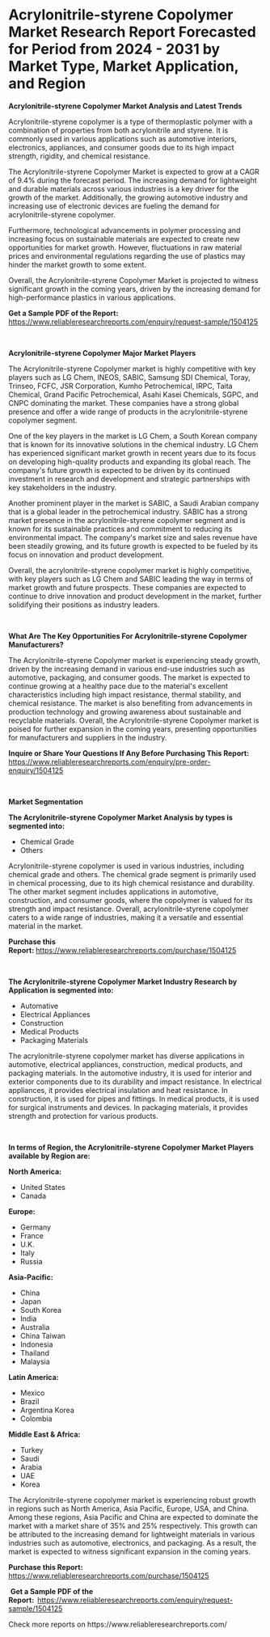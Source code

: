 <p><h1>Acrylonitrile-styrene Copolymer Market Research Report Forecasted for Period from 2024 -  2031 by Market Type, Market Application, and Region</h1></p><p><strong>Acrylonitrile-styrene Copolymer Market Analysis and Latest Trends</strong></p>
<p><p>Acrylonitrile-styrene copolymer is a type of thermoplastic polymer with a combination of properties from both acrylonitrile and styrene. It is commonly used in various applications such as automotive interiors, electronics, appliances, and consumer goods due to its high impact strength, rigidity, and chemical resistance.</p><p>The Acrylonitrile-styrene Copolymer Market is expected to grow at a CAGR of 9.4% during the forecast period. The increasing demand for lightweight and durable materials across various industries is a key driver for the growth of the market. Additionally, the growing automotive industry and increasing use of electronic devices are fueling the demand for acrylonitrile-styrene copolymer.</p><p>Furthermore, technological advancements in polymer processing and increasing focus on sustainable materials are expected to create new opportunities for market growth. However, fluctuations in raw material prices and environmental regulations regarding the use of plastics may hinder the market growth to some extent.</p><p>Overall, the Acrylonitrile-styrene Copolymer Market is projected to witness significant growth in the coming years, driven by the increasing demand for high-performance plastics in various applications.</p></p>
<p><strong>Get a Sample PDF of the Report:&nbsp;</strong> <a href="https://www.reliableresearchreports.com/enquiry/request-sample/1504125">https://www.reliableresearchreports.com/enquiry/request-sample/1504125</a></p>
<p>&nbsp;</p>
<p><strong>Acrylonitrile-styrene Copolymer Major Market Players</strong></p>
<p><p>The Acrylonitrile-styrene Copolymer market is highly competitive with key players such as LG Chem, INEOS, SABIC, Samsung SDI Chemical, Toray, Trinseo, FCFC, JSR Corporation, Kumho Petrochemical, IRPC, Taita Chemical, Grand Pacific Petrochemical, Asahi Kasei Chemicals, SGPC, and CNPC dominating the market. These companies have a strong global presence and offer a wide range of products in the acrylonitrile-styrene copolymer segment.</p><p>One of the key players in the market is LG Chem, a South Korean company that is known for its innovative solutions in the chemical industry. LG Chem has experienced significant market growth in recent years due to its focus on developing high-quality products and expanding its global reach. The company's future growth is expected to be driven by its continued investment in research and development and strategic partnerships with key stakeholders in the industry.</p><p>Another prominent player in the market is SABIC, a Saudi Arabian company that is a global leader in the petrochemical industry. SABIC has a strong market presence in the acrylonitrile-styrene copolymer segment and is known for its sustainable practices and commitment to reducing its environmental impact. The company's market size and sales revenue have been steadily growing, and its future growth is expected to be fueled by its focus on innovation and product development.</p><p>Overall, the acrylonitrile-styrene copolymer market is highly competitive, with key players such as LG Chem and SABIC leading the way in terms of market growth and future prospects. These companies are expected to continue to drive innovation and product development in the market, further solidifying their positions as industry leaders.</p></p>
<p>&nbsp;</p>
<p><strong>What Are The Key Opportunities For Acrylonitrile-styrene Copolymer Manufacturers?</strong></p>
<p><p>The Acrylonitrile-styrene Copolymer market is experiencing steady growth, driven by the increasing demand in various end-use industries such as automotive, packaging, and consumer goods. The market is expected to continue growing at a healthy pace due to the material's excellent characteristics including high impact resistance, thermal stability, and chemical resistance. The market is also benefiting from advancements in production technology and growing awareness about sustainable and recyclable materials. Overall, the Acrylonitrile-styrene Copolymer market is poised for further expansion in the coming years, presenting opportunities for manufacturers and suppliers in the industry.</p></p>
<p><strong>Inquire or Share Your Questions If Any Before Purchasing This Report:</strong> <a href="https://www.reliableresearchreports.com/enquiry/pre-order-enquiry/1504125">https://www.reliableresearchreports.com/enquiry/pre-order-enquiry/1504125</a></p>
<p>&nbsp;</p>
<p><strong>Market Segmentation</strong></p>
<p><strong>The Acrylonitrile-styrene Copolymer Market Analysis by types is segmented into:</strong></p>
<p><ul><li>Chemical Grade</li><li>Others</li></ul></p>
<p><p>Acrylonitrile-styrene copolymer is used in various industries, including chemical grade and others. The chemical grade segment is primarily used in chemical processing, due to its high chemical resistance and durability. The other market segment includes applications in automotive, construction, and consumer goods, where the copolymer is valued for its strength and impact resistance. Overall, acrylonitrile-styrene copolymer caters to a wide range of industries, making it a versatile and essential material in the market.</p></p>
<p><strong>Purchase this Report:&nbsp;</strong><a href="https://www.reliableresearchreports.com/purchase/1504125">https://www.reliableresearchreports.com/purchase/1504125</a></p>
<p>&nbsp;</p>
<p><strong>The Acrylonitrile-styrene Copolymer Market Industry Research by Application is segmented into:</strong></p>
<p><ul><li>Automative</li><li>Electrical Appliances</li><li>Construction</li><li>Medical Products</li><li>Packaging Materials</li></ul></p>
<p><p>The acrylonitrile-styrene copolymer market has diverse applications in automotive, electrical appliances, construction, medical products, and packaging materials. In the automotive industry, it is used for interior and exterior components due to its durability and impact resistance. In electrical appliances, it provides electrical insulation and heat resistance. In construction, it is used for pipes and fittings. In medical products, it is used for surgical instruments and devices. In packaging materials, it provides strength and protection for various products.</p></p>
<p>&nbsp;</p>
<p><strong>In terms of Region, the Acrylonitrile-styrene Copolymer Market Players available by Region are:</strong></p>
<p>
    <p> <strong> North America: </strong>
        <ul>
            <li>United States</li>
            <li>Canada</li>
        </ul>
        </p> 
    <p> <strong> Europe: </strong>
        <ul>
            <li>Germany</li>
            <li>France</li>
            <li>U.K.</li>
            <li>Italy</li>
            <li>Russia</li>
        </ul>
        </p> 
    <p> <strong> Asia-Pacific: </strong>
        <ul>
            <li>China</li>
            <li>Japan</li>
            <li>South Korea</li>
            <li>India</li>
            <li>Australia</li>
            <li>China Taiwan</li>
            <li>Indonesia</li>
            <li>Thailand</li>
            <li>Malaysia</li>
        </ul>
        </p> 
    <p> <strong> Latin America: </strong>
        <ul>
            <li>Mexico</li>
            <li>Brazil</li>
            <li>Argentina Korea</li>
            <li>Colombia</li>
        </ul>
        </p> 
    <p> <strong> Middle East & Africa: </strong>
        <ul>
            <li>Turkey</li>
            <li>Saudi</li>
            <li>Arabia</li>
            <li>UAE</li>
            <li>Korea</li>
        </ul>
    </p>
    </p>
<p><p>The Acrylonitrile-styrene copolymer market is experiencing robust growth in regions such as North America, Asia Pacific, Europe, USA, and China. Among these regions, Asia Pacific and China are expected to dominate the market with a market share of 35% and 25% respectively. This growth can be attributed to the increasing demand for lightweight materials in various industries such as automotive, electronics, and packaging. As a result, the market is expected to witness significant expansion in the coming years.</p></p>
<p><strong>Purchase this Report: </strong><a href="https://www.reliableresearchreports.com/purchase/1504125">https://www.reliableresearchreports.com/purchase/1504125</a></p>
<p>&nbsp;<strong>Get a Sample PDF of the Report:&nbsp;&nbsp;</strong><a href="https://www.reliableresearchreports.com/enquiry/request-sample/1504125">https://www.reliableresearchreports.com/enquiry/request-sample/1504125</a></p>
<p><strong></strong></p>
<p>Check more reports on https://www.reliableresearchreports.com/</p>